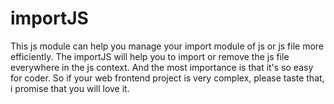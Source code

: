 # importJS
This js module can help you manage your import module of js or js file more efficiently. The importJS will help you to import or remove the js file everywhere in the js context. And the most importance is that it's so easy for coder. So if your web frontend project is very complex, please taste that, i promise that you will love it.
